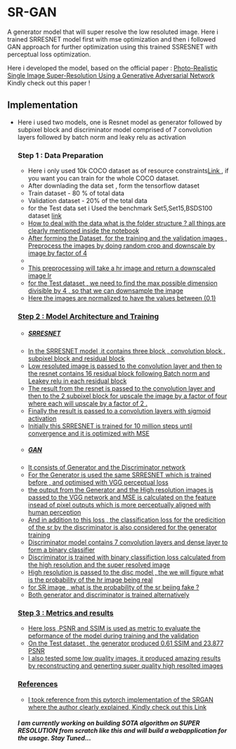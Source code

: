 # SR-GAN
A generator model that will super resolve the low resoluted image. Here i trained SRRESNET model first with mse optimization and then i followed GAN approach for further optimization using this trained SSRESNET with perceptual loss optimization.

<p> Here i developed the model, based on the official paper : <a href="https://arxiv.org/abs/1609.04802">Photo-Realistic Single Image Super-Resolution Using a Generative Adversarial Network </a> Kindly check out this paper !

<h2> Implementation </h2>

<ul>
	<li> Here i used two models, one is Resnet model as generator followed by subpixel block and discriminator model comprised of 7 convolution layers followed by batch norm and leaky relu as activation </li>
	
<h3> Step 1 : Data Preparation </h3>

<ul>
	<li> Here i only used 10k COCO dataset  as of resource constraints<a href="http://images.cocodataset.org/zips/train2014.zip">Link </a> , if you want you can train for the whole COCO dataset.
	</li>
	<li> After downlading the data set , form the tensorflow dataset </li>
	<li> Train dataset - 80 % of total data </li>
	<li> Validation  dataset - 20% of the total data </li>
	<li> for the Test data set i Used the benchmark Set5,Set15,BSDS100 dataset <a href="https://github.com/XPixelGroup/BasicSR/blob/master/docs/DatasetPreparation.md#common-image-sr-datasets"> link </li>
	<li> How to deal with the data what is the folder structure ? all things are clearly mentioned inside the notebook </li>
	<li> After forming the Dataset, for the training and the validation images , Preprocess the images by doing random crop and downscale by image by factor of 4 <li>
	<li> This preprocessing will take a hr image and return a downscaled image lr </li>
	<li> for the Test dataset , we need to find the max possible dimension divisible by 4 , so that we can downsample the image </li>
	<li> Here the images are normalized to have the values between (0,1) </li>
</ul>

<h3> Step 2 : Model Architecture and Training </h3>

<ul>
	<li><h5> SRRESNET </h5>
	<li> In the SRRESNET model ,it contains three block , convolution  block , subpixel block and residual block </li>
	<li> Low resoluted image is passed to the convolution layer and then to the  resnet contains 16 residual block following Batch norm and Leakey relu in each  residual block </li>
	<li> The result from the resnet is passed to the convolution layer and then to the 2 subpixel block for upscale the image by a factor of four where each will upscale by a factor of 2 .</li>
	<li>Finally the result is passed to a convolution layers with sigmoid activation </li>
	<li> Initially this SRRESNET is trained for 10 million steps until convergence and it is optimized with MSE </li>
	<li><h5> GAN </h5>
	<li> It consists of Generator and the Discriminator network </li>
	<li> For the Generator is used the same SRRESNET which is trained before , and optimised with VGG perceptual loss </li>
	<li> the output from the Generator  and the High resolution images is passed to the VGG network and MSE is calculated on the feature insead of pixel outputs which is more perceptually aligned with human perception </li>
	<li> And in addition  to this loss , the classification loss for the predicition of the sr by the discriminator is also considered for the generator training </li>
	<li> Discriminator model contains 7 convolution layers and dense layer to form a binary classifier</li>
	<li> Discriminator is trained with binary classifiction  loss calculated from the high resolution and the super resolved image </li>
	<li> High resolution is passed to the disc model , the we will figure what is the probability of the hr image being real</li>
	<li> for SR image , what is the probability of the sr beiing fake ? </li>
	<li> Both generator and discriminator is trained alternatively</li>
</ul>

<h3> Step 3 : Metrics and results </h3>

<ul>
	<li> Here loss ,PSNR and SSIM is used as metric to evaluate the peformance of the model during training and the validation </li>
	<li> On the Test dataset , the generator produced 0.61 SSIM and 23.877 PSNR </li>
	<li> I also tested some low quality images, it produced amazing results by reconstructing and generting super quality high resolted images</li>
	
</ul>


<h3> References </h3>

<ul>
	<li> I took reference from this pytorch implementation of the SRGAN where the author clearly explained, Kindly check out this <a href="https://github.com/sgrvinod/a-PyTorch-Tutorial-to-Super-Resolution">Link</a>
	</li>
</ul>

<h5> I am currently working on building SOTA algorithm on SUPER RESOLUTION from scratch like this  and will build a webapplication for the usage. Stay Tuned... </h5>


